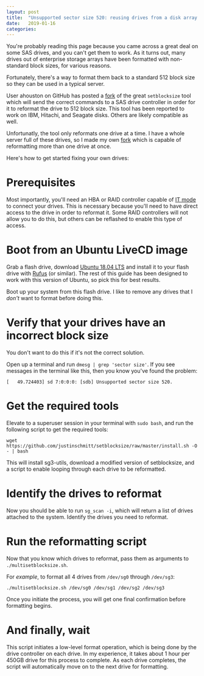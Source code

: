 ```yaml
---
layout: post
title:  "Unsupported sector size 520: reusing drives from a disk array by reformatting to a 512 block size"
date:   2019-01-16
categories:
---
```

You're probably reading this page because you came across a great deal on some SAS drives, and you can't get them to work.  As it turns out, many drives out of enterprise storage arrays have been formatted with non-standard block sizes, for various reasons.

Fortunately, there's a way to format them back to a standard 512 block size so they can be used in a typical server.

User ahouston on GitHub has posted a [fork](https://github.com/ahouston/setblocksize) of the great `setblocksize` tool which will send the correct commands to a SAS drive controller in order for it to reformat the drive to 512 block size.  This tool has been reported to work on IBM, Hitachi, and Seagate disks. Others are likely compatible as well.

Unfortunatly, the tool only reformats one drive at a time. I have a whole server full of these drives, so I made my own [fork](https://github.com/justinschmitt/setblocksize) which is capable of reformatting more than one drive at once.

Here's how to get started fixing your own drives:

# Prerequisites

Most importantly, you'll need an HBA or RAID controller capable of [IT mode](/2019/01/11/dell-perc200-it-mode.html) to connect your drives.  This is necessary because you'll need to have direct access to the drive in order to reformat it.  Some RAID controllers will not allow you to do this, but others can be reflashed to enable this type of access.

# Boot from an Ubuntu LiveCD image

Grab a flash drive, download [Ubuntu 18.04 LTS](https://www.ubuntu.com/download/desktop/thank-you?version=18.04.1&architecture=amd64) and install it to your flash drive with [Rufus](https://rufus.ie/) (or similar).  The rest of this guide has been designed to work with this version of Ubuntu, so pick this for best results.

Boot up your system from this flash drive.  I like to remove any drives that I _don't_ want to format before doing this.

# Verify that your drives have an incorrect block size

You don't want to do this if it's not the correct solution.

Open up a terminal and run `dmesg | grep 'sector size'`.  If you see messages in the terminal like this, then you know you've found the problem:
```
[   49.724403] sd 7:0:0:0: [sdb] Unsupported sector size 520.
```

# Get the required tools

Elevate to a superuser session in your terminal with `sudo bash`, and run the following script to get the required tools:
```
wget https://github.com/justinschmitt/setblocksize/raw/master/install.sh -O - | bash
```

This will install sg3-utils, download a modified version of setblocksize, and a script to enable looping through each drive to be reformatted.

# Identify the drives to reformat
Now you should be able to run `sg_scan -i`, which will return a list of drives attached to the system.  Identify the drives you need to reformat.

# Run the reformatting script
Now that you know which drives to reformat, pass them as arguments to `./multisetblocksize.sh`.

For _example_, to format all 4 drives from `/dev/sg0` through `/dev/sg3`:

```
./multisetblocksize.sh /dev/sg0 /dev/sg1 /dev/sg2 /dev/sg3
```

Once you initiate the process, you will get one final confirmation before formatting begins.

# And finally, wait

This script initiates a low-level format operation, which is being done by the drive controller on each drive.  In my experience, it takes about 1 hour per 450GB drive for this process to complete.  As each drive completes, the script will automatically move on to the next drive for formatting.

